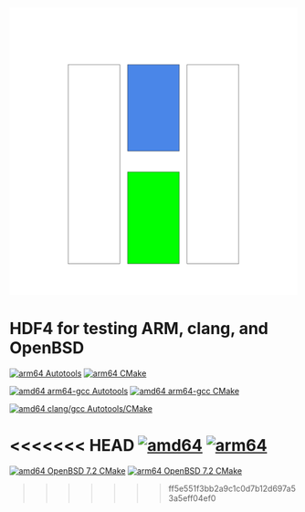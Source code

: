 ![logo](H4.svg) 

# HDF4 for testing ARM, clang, and OpenBSD
[![arm64 Autotools](https://github.com/hyoklee/h4/actions/workflows/aarch64_auto.yml/badge.svg)](https://github.com/hyoklee/h4/actions/workflows/aarch64_auto.yml)
[![arm64 CMake](https://github.com/hyoklee/h4/actions/workflows/aarch64.yml/badge.svg)](https://github.com/hyoklee/h4/actions/workflows/aarch64.yml)

[![amd64 arm64-gcc Autotools](https://github.com/hyoklee/h4/actions/workflows/linux-aarch64_auto.yml/badge.svg)](https://github.com/hyoklee/h4/actions/workflows/linux-aarch64_auto.yml)
[![amd64 arm64-gcc CMake](https://github.com/hyoklee/h4/actions/workflows/linux-aarch64.yml/badge.svg)](https://github.com/hyoklee/h4/actions/workflows/linux-aarch64.yml)

[![amd64 clang/gcc Autotools/CMake](https://github.com/hyoklee/h4/actions/workflows/main.yml/badge.svg)](https://github.com/hyoklee/h4/actions/workflows/main.yml)

<<<<<<< HEAD
[![amd64](https://github.com/hyoklee/h4/actions/workflows/openbsd.yml/badge.svg)](https://github.com/hyoklee/h4/actions/workflows/r.yml)
[![arm64](https://github.com/hyoklee/h4/actions/workflows/openbsd_arm64.yml/badge.svg)](https://github.com/hyoklee/h4/actions/workflows/arm64.yml)
=======
[![amd64 OpenBSD 7.2 CMake](https://github.com/hyoklee/h4/actions/workflows/openbsd.yml/badge.svg)](https://github.com/hyoklee/h4/actions/workflows/openbsd.yml)
[![arm64 OpenBSD 7.2 CMake](https://github.com/hyoklee/h4/actions/workflows/openbsd_arm64.yml/badge.svg)](https://github.com/hyoklee/h4/actions/workflows/openbsd_arm64.yml)
>>>>>>> ff5e551f3bb2a9c1c0d7b12d697a53a5eff04ef0

